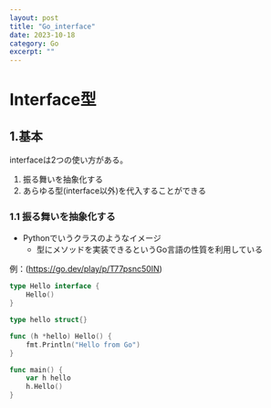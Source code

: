 ```yaml
---
layout: post
title: "Go_interface"
date: 2023-10-18
category: Go
excerpt: ""
---
```

# Interface型

## 1.基本
interfaceは2つの使い方がある。
1. 振る舞いを抽象化する
2. あらゆる型(interface以外)を代入することができる

### 1.1 振る舞いを抽象化する
- Pythonでいうクラスのようなイメージ
  - 型にメソッドを実装できるというGo言語の性質を利用している

例：(https://go.dev/play/p/T77psnc50IN)
```go
type Hello interface {
	Hello()
}

type hello struct{}

func (h *hello) Hello() {
	fmt.Println("Hello from Go")
}

func main() {
	var h hello
	h.Hello()
}
```
